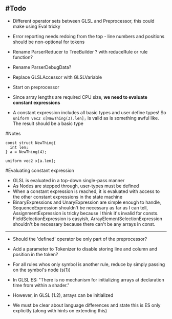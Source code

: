 #Todo
------
- Different operator sets between GLSL and Preprocessor, this could make using Eval tricky
- Error reporting needs redoing from the top - line numbers and positions should be non-optional for tokens
- Rename ParserReducer to TreeBuilder ? with reduceRule or rule function?
- Rename ParserDebugData?
- Replace GLSLAccessor with GLSLVariable
- Start on preprocessor
- Since array lengths are required CPU size, **we need to evaluate constant expressions**

- A constant expression includes all basic types and user define types! So ```uniform vec2 x[NewThing(3).len];``` is valid as is something awful like. The result should be a basic type


#Notes
````
const struct NewThing{
  int len; 
} a = NewThing(4);

uniform vec2 x[a.len];
````
#Evaluating constant expression
- GLSL is evaluated in a top-down single-pass manner
- As Nodes are stepped through, user-types must be defined
- When a constant expression is reached, it is evaluated with access to the other constant expressions in the state machine
- BinaryExpressions and UnaryExpression are simple enough to handle, SequenceExpression shouldn't be necessary as far as I can tell, AssignmentExpression is tricky because I think it's invalid for consts. FieldSelectionExpression is easyish, ArrayElementSelectionExpression shouldn't be necessary because there can't be any arrays in const. 
----

- Should the 'defined' operator be only part of the preprocessor?
- Add a parameter to Tokenizer to disable storing line and column and position in the token?

- For all rules whos only symbol is another rule, reduce by simply passing on the symbol's node (s(1))

- In GLSL ES: "There is no mechanism for initializing arrays at declaration time from within a shader."
- However, in GLSL (1.2), arrays can be initialized
- We must be clear about language differences and state this is ES only explicitly (along with hints on extending this)